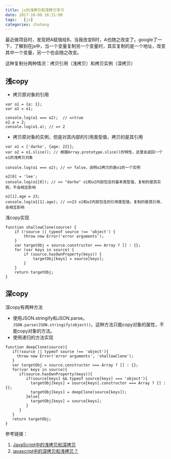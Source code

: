 ```yaml
---
title: js的浅拷贝和深拷贝学习
date: 2017-10-08 16:31:00
tags:	[js]
categories: chuhang
---
```


最近做项目时，发现把A赋值给B，当我改变B时，A也随之改变了。google了一下，了解到在js中，当一个变量复制另一个变量时，其实复制的是一个地址，改变其中一个变量，另一个也会随之改变。

这种复制分两种情况：拷贝引用（浅拷贝）和拷贝实例（深拷贝）
<!--more-->

## 浅copy
+ 拷贝原对象的引用
```
var o1 = {a: 1};
var o2 = o1;

console.log(o1 === o2);  // =>true
o2.a = 2; 
console.log(o1.a); // => 2
```

+ 拷贝原对象的实例，但是对其内部的引用类型值，拷贝的是其引用
```
var o1 = ['darko', {age: 22}];
var o2 = o1.slice(); // 根据Array.prototype.slice()的特性，这里会返回一个o1的浅拷贝对象

console.log(o1 === o2); // => false，说明o2拷贝的是o1的一个实例

o2[0] = 'lee';
console.log(o1[0]); // => "darko" o1和o2内部包含的基本类型值，复制的是其实例，不会相互影响

o2[1].age = 23;
console.log(o1[1].age); // =>23 o1和o2内部包含的引用类型值，复制的是其引用，会相互影响
```
浅copy实现
```
function shallowClone(source) {
    if (!source || typeof source !== 'object') {
        throw new Error('error arguments');
    }
    var targetObj = source.constructor === Array ? [] : {};
    for (var keys in source) {
        if (source.hasOwnProperty(keys)) {
            targetObj[keys] = source[keys];
        }
    }
    return targetObj;
}
```

## 深copy
深copy有两种方法
+ 使用JSON.stringify和JSON.parse。
``JSON.parse(JSON.stringify(object))``。这种方法只能copy对象的属性，不能copy对象的方法。
+ 使用递归的方法实现
```
function deepClone(source){
   if(!source || typeof source !== 'object'){
     throw new Error('error arguments', 'shallowClone');
   }
   var targetObj = source.constructor === Array ? [] : {};
   for(var keys in source){
      if(source.hasOwnProperty(keys)){
         if(source[keys] && typeof source[keys] === 'object'){
           targetObj[keys] = source[keys].constructor === Array ? [] : {};
           targetObj[keys] = deepClone(source[keys]);
         }else{
           targetObj[keys] = source[keys];
         }
      } 
   }
   return targetObj;
}
```


参考链接：
1. [JavaScript中的浅拷贝和深拷贝](https://segmentfault.com/a/1190000008637489) 
2. [javascript中的深拷贝和浅拷贝？](https://www.zhihu.com/question/23031215) 